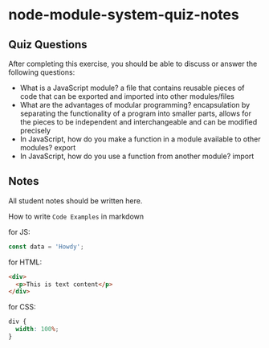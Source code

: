 # node-module-system-quiz-notes

## Quiz Questions

After completing this exercise, you should be able to discuss or answer the following questions:

- What is a JavaScript module?
  a file that contains reusable pieces of code that can be exported and imported into other modules/files
- What are the advantages of modular programming?
  encapsulation by separating the functionality of a program into smaller parts, allows for the pieces to be independent and interchangeable and can be modified precisely
- In JavaScript, how do you make a function in a module available to other modules?
  export
- In JavaScript, how do you use a function from another module?
  import

## Notes

All student notes should be written here.

How to write `Code Examples` in markdown

for JS:

```javascript
const data = 'Howdy';
```

for HTML:

```html
<div>
  <p>This is text content</p>
</div>
```

for CSS:

```css
div {
  width: 100%;
}
```
